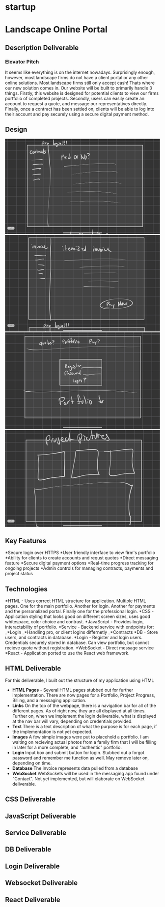 # startup

# Landscape Online Portal
## Description Deliverable

### Elevator Pitch
It seems like everything is on the internet nowadays. Surprisingly enough, however, most landscape firms do not have a client portal or any other online solutions. Most landscape firms still only accept cash! Thats where our new solution comes in. Our website will be built to primarily handle 3 things. Firstly, this website is designed for potential clients to view our firms portfolio of completed projects. Secondly, users can easily create an account to request a quote, and message our representatives directly. Finally, once a contract has been settled on, clients will be able to log into their account and pay securely using a secure digital payment method. 

## Design
![photo1](https://github.com/jrtoone/startup/blob/main/Images/6908FE84-E278-4D06-9B8D-8EE0A4B65AC0_1_105_c.jpeg?raw=true)
![photo2](https://github.com/jrtoone/startup/blob/main/Images/770FBC68-4B64-4210-BFC7-C1E3C938088D_1_105_c.jpeg?raw=true)
![photo3](https://github.com/jrtoone/startup/blob/main/Images/906546C8-E932-4AC9-B08D-C823350EFEFC_1_105_c.jpeg?raw=true)
![photo4](https://github.com/jrtoone/startup/blob/main/Images/E8BF29A1-E73B-448A-9D67-11D7AD860C95_1_105_c.jpeg?raw=true)
## Key Features
*Secure login over HTTPS
*User friendly interface to view firm's portfolio 
*Ability for clients to create accounts and requst quotes
*Direct messaging feature
*Secure digital payment options
*Real-time progress tracking for ongoing projects
*Admin controls for managing contracts, payments and project status
## Technologies
*HTML - Uses correct HTML structure for application. Multiple HTML pages. One for the main portfolio. Another for login. Another for payments and the personalized portal. Finally one for the professional login.
*CSS - Application styling that looks good on different screen sizes, uses good whitespace, color choice and contrast.
*JavaScript - Provides login, interactability of portfolio.
*Service - Backend service with endpoints for:
_*Login
_*Handling pro, or client logins differnetly
_*Contracts
*DB - Store users, and contracts in database.
*Login - Register and login users. Credentials securely stored in database. Can view portfolio, but cannot recieve quote without registration.
*WebSocket - Direct message service
*React - Application ported to use the React web framework.

## HTML Deliverable
For this deliverable, I built out the structure of my application using HTML
+ **HTML Pages** - Several HTML pages stubbed out for further implementation. There are now pages for a Portfolio, Project Progress, Billing, and a messaging application.
+ **Links** On the top of the webpage, there is a navigation bar for all of the different pages. As of right now, they are all displayed at all times. Further on, when we implement the login deliverable, what is displayed at the nav bar will vary, depending on credentials provided. 
+ **Text** There is a text description of what the purpose is for each page, if the implementation is not yet expected.
+ **Images** A few simple images were put to placehold a portfolio. I am waiting on recieving actual photos from a family firm that I will be filling in later for a more complete, and "authentic" portfolio.
+ **Login** Input box and submit button for login. Stubbed out a forgot password and remember me function as well. May remove later on, depending on time.
+ **Database** The invoice represents data pulled from a database
+ **WebSocket** WebSockets will be used in the messaging app found under "Contact". Not yet implemented, but will elaborate on WebSocket deliverable. 


## CSS Deliverable

## JavaScript Deliverable

## Service Deliverable

## DB Deliverable

## Login Deliverable

## Websocket Deliverable

## React Deliverable

